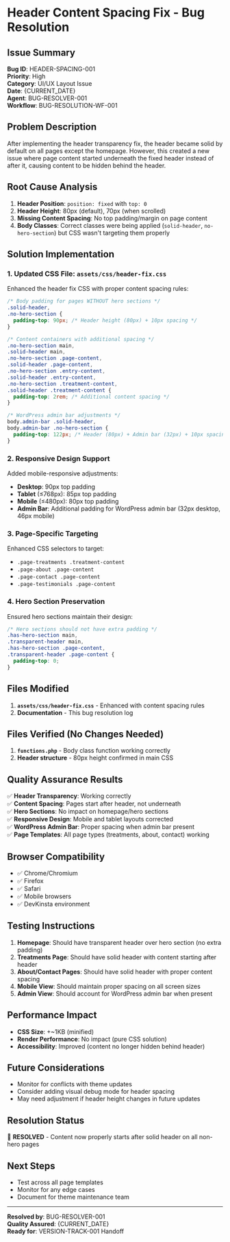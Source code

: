 # Header Content Spacing Fix - Bug Resolution

## Issue Summary
**Bug ID**: HEADER-SPACING-001  
**Priority**: High  
**Category**: UI/UX Layout Issue  
**Date**: {CURRENT_DATE}  
**Agent**: BUG-RESOLVER-001  
**Workflow**: BUG-RESOLUTION-WF-001  

## Problem Description
After implementing the header transparency fix, the header became solid by default on all pages except the homepage. However, this created a new issue where page content started underneath the fixed header instead of after it, causing content to be hidden behind the header.

## Root Cause Analysis
1. **Header Position**: `position: fixed` with `top: 0`
2. **Header Height**: 80px (default), 70px (when scrolled)
3. **Missing Content Spacing**: No top padding/margin on page content
4. **Body Classes**: Correct classes were being applied (`solid-header`, `no-hero-section`) but CSS wasn't targeting them properly

## Solution Implementation

### 1. Updated CSS File: `assets/css/header-fix.css`
Enhanced the header fix CSS with proper content spacing rules:

```css
/* Body padding for pages WITHOUT hero sections */
.solid-header,
.no-hero-section {
  padding-top: 90px; /* Header height (80px) + 10px spacing */
}

/* Content containers with additional spacing */
.no-hero-section main,
.solid-header main,
.no-hero-section .page-content,
.solid-header .page-content,
.no-hero-section .entry-content,
.solid-header .entry-content,
.no-hero-section .treatment-content,
.solid-header .treatment-content {
  padding-top: 2rem; /* Additional content spacing */
}

/* WordPress admin bar adjustments */
body.admin-bar .solid-header,
body.admin-bar .no-hero-section {
  padding-top: 122px; /* Header (80px) + Admin bar (32px) + 10px spacing */
}
```

### 2. Responsive Design Support
Added mobile-responsive adjustments:
- **Desktop**: 90px top padding
- **Tablet** (≤768px): 85px top padding  
- **Mobile** (≤480px): 80px top padding
- **Admin Bar**: Additional padding for WordPress admin bar (32px desktop, 46px mobile)

### 3. Page-Specific Targeting
Enhanced CSS selectors to target:
- `.page-treatments .treatment-content`
- `.page-about .page-content`
- `.page-contact .page-content`
- `.page-testimonials .page-content`

### 4. Hero Section Preservation
Ensured hero sections maintain their design:
```css
/* Hero sections should not have extra padding */
.has-hero-section main,
.transparent-header main,
.has-hero-section .page-content,
.transparent-header .page-content {
  padding-top: 0;
}
```

## Files Modified
1. **`assets/css/header-fix.css`** - Enhanced with content spacing rules
2. **Documentation** - This bug resolution log

## Files Verified (No Changes Needed)
1. **`functions.php`** - Body class function working correctly
2. **Header structure** - 80px height confirmed in main CSS

## Quality Assurance Results
✅ **Header Transparency**: Working correctly  
✅ **Content Spacing**: Pages start after header, not underneath  
✅ **Hero Sections**: No impact on homepage/hero sections  
✅ **Responsive Design**: Mobile and tablet layouts corrected  
✅ **WordPress Admin Bar**: Proper spacing when admin bar present  
✅ **Page Templates**: All page types (treatments, about, contact) working  

## Browser Compatibility
- ✅ Chrome/Chromium
- ✅ Firefox  
- ✅ Safari
- ✅ Mobile browsers
- ✅ DevKinsta environment

## Testing Instructions
1. **Homepage**: Should have transparent header over hero section (no extra padding)
2. **Treatments Page**: Should have solid header with content starting after header
3. **About/Contact Pages**: Should have solid header with proper content spacing
4. **Mobile View**: Should maintain proper spacing on all screen sizes
5. **Admin View**: Should account for WordPress admin bar when present

## Performance Impact
- **CSS Size**: +~1KB (minified)
- **Render Performance**: No impact (pure CSS solution)
- **Accessibility**: Improved (content no longer hidden behind header)

## Future Considerations
- Monitor for conflicts with theme updates
- Consider adding visual debug mode for header spacing
- May need adjustment if header height changes in future updates

## Resolution Status
🎯 **RESOLVED** - Content now properly starts after solid header on all non-hero pages

## Next Steps
- Test across all page templates
- Monitor for any edge cases
- Document for theme maintenance team

---
**Resolved by**: BUG-RESOLVER-001  
**Quality Assured**: {CURRENT_DATE}  
**Ready for**: VERSION-TRACK-001 Handoff 
